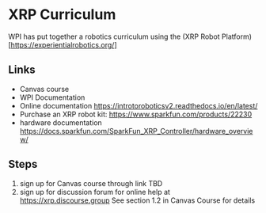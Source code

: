 # XRP Curriculum

WPI has put together a robotics curriculum using the (XRP Robot Platform)[https://experientialrobotics.org/]

## Links

 - Canvas course
 - WPI Documentation 
 - Online documentation https://introtoroboticsv2.readthedocs.io/en/latest/
 - Purchase an XRP robot kit: https://www.sparkfun.com/products/22230
 - hardware documentation https://docs.sparkfun.com/SparkFun_XRP_Controller/hardware_overview/


## Steps
 1. sign up for Canvas course through link TBD
 2. sign up for discussion forum for online help at https://xrp.discourse.group See section 1.2 in Canvas Course for details

 

